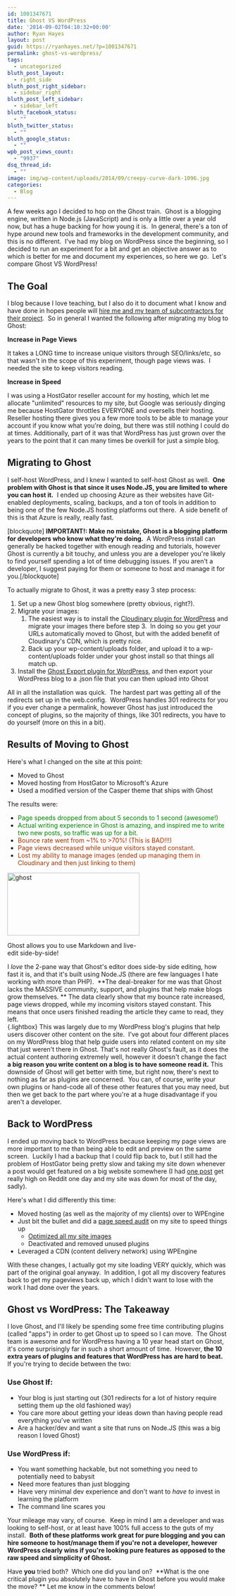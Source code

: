 ```yaml
---
id: 1001347671
title: Ghost VS WordPress
date: '2014-09-02T04:10:32+00:00'
author: Ryan Hayes
layout: post
guid: https://ryanhayes.net/?p=1001347671
permalink: ghost-vs-wordpress/
tags:
  - uncategorized
bluth_post_layout:
  - right_side
bluth_post_right_sidebar:
  - sidebar_right
bluth_post_left_sidebar:
  - sidebar_left
bluth_facebook_status:
  - ""
bluth_twitter_status:
  - ""
bluth_google_status:
  - ""
wpb_post_views_count:
  - "9937"
dsq_thread_id:
  - ""
image: img/wp-content/uploads/2014/09/creepy-curve-dark-1096.jpg
categories:
  - Blog
---
```

A few weeks ago I decided to hop on the Ghost train.  Ghost is a blogging engine, written in Node.js (JavaScript) and is only a little over a year old now, but has a huge backing for how young it is.  In general, there's a ton of hype around new tools and frameworks in the development community, and this is no different.  I've had my blog on WordPress since the beginning, so I decided to run an experiment for a bit and get an objective answer as to which is better for me and document my experiences, so here we go.  Let's compare Ghost VS WordPress!<!--more-->

## The Goal

I blog because I love teaching, but I also do it to document what I know and have done in hopes people will [hire me and my team of subcontractors for their project](https://sonatacove.com).  So in general I wanted the following after migrating my blog to Ghost:

**Increase in Page Views**

It takes a LONG time to increase unique visitors through SEO/links/etc, so that wasn't in the scope of this experiment, though page views was.  I needed the site to keep visitors reading.

**Increase in Speed**

I was using a HostGator reseller account for my hosting, which let me allocate "unlimited" resources to my site, but Google was seriously dinging me because HostGator throttles EVERYONE and oversells their hosting.  Reseller hosting there gives you a few more tools to be able to manage your account if you know what you're doing, but there was still nothing I could do at times. Additionally, part of it was that WordPress has just grown over the years to the point that it can many times be overkill for just a simple blog.

## Migrating to Ghost

I self-host WordPress, and I knew I wanted to self-host Ghost as well.  **One problem with Ghost is that since it uses Node.JS, you are limited to where you can host it.**  I ended up choosing Azure as their websites have Git-enabled deployments, scaling, backups, and a ton of tools in addition to being one of the few Node.JS hosting platforms out there.  A side benefit of this is that Azure is really, really fast.

[blockquote] **IMPORTANT!: Make no mistake, Ghost is a blogging platform for developers who know what they're doing.**  A WordPress install can generally be hacked together with enough reading and tutorials, however Ghost is currently a bit touchy, and unless you are a developer you're likely to find yourself spending a lot of time debugging issues. If you aren't a developer, I suggest paying for them or someone to host and manage it for you.[/blockquote]

To actually migrate to Ghost, it was a pretty easy 3 step process:

  1. Set up a new Ghost blog somewhere (pretty obvious, right?).
  2. Migrate your images: 
      1. The easiest way is to install the [Cloudinary plugin for WordPress](https://wordpress.org/plugins/cloudinary-image-management-and-manipulation-in-the-cloud-cdn/) and migrate your images there before step 3.  In doing so you get your URLs automatically moved to Ghost, but with the added benefit of Cloudinary's CDN, which is pretty nice.
      2. Back up your wp-content/uploads folder, and upload it to a wp-content/uploads folder under your ghost install so that things all match up.
  3. Install the [Ghost Export plugin for WordPress](https://www.wordpress.org/plugins/ghost/), and then export your WordPress blog to a .json file that you can then upload into Ghost

All in all the installation was quick.  The hardest part was getting all of the redirects set up in the web.config.  WordPress handles 301 redirects for you if you ever change a permalink, however Ghost has just introduced the concept of plugins, so the majority of things, like 301 redirects, you have to do yourself (more on this in a bit).

## Results of Moving to Ghost

Here's what I changed on the site at this point:

  * Moved to Ghost
  * Moved hosting from HostGator to Microsoft's Azure
  * Used a modified version of the Casper theme that ships with Ghost

The results were:

  * <span style="color: #008000;">Page speeds dropped from about 5 seconds to 1 second (awesome!)</span>
  * <span style="color: #008000;">Actual writing experience in Ghost is amazing, and inspired me to write two new posts, so traffic was up for a bit.</span>
  * <span style="color: #993300;">Bounce rate went from ~1% to >70%! (This is BAD!!!)</span>
  * <span style="color: #993300;">Page views decreased while unique visitors stayed constant.</span>
  * <span style="color: #993300;">Lost my ability to manage images (ended up managing them in Cloudinary and then just linking to them)</span>

<div id="attachment_1001347673" style="width: 310px" class="wp-caption alignright">
  <a class="lightbox" href="https://ryanhayes.netimg/wp-content/uploads/2014/09/ghost.png"><img class="wp-image-1001347673 size-medium" src="https://ryanhayes.netimg/wp-content/uploads/2014/09/ghost-300x142.png" alt="ghost" width="300" height="142" srcset="https://ryanhayes.netimg/wp-content/uploads/2014/09/ghost-300x142.png 300w, https://ryanhayes.netimg/wp-content/uploads/2014/09/ghost-1024x485.png 1024w" sizes="(max-width: 300px) 100vw, 300px" /></a>
  
  <p class="wp-caption-text">
    Ghost allows you to use Markdown and live-edit side-by-side!
  </p>
</div>

I _love_ the 2-pane way that Ghost's editor does side-by side editing, how fast it is, and that it's built using Node.JS (there are few languages I hate working with more than PHP).  **The deal-breaker for me was that Ghost lacks the MASSIVE community, support, and plugins that help make blogs grow themselves. ** The data clearly show that my bounce rate increased, page views dropped, while my incoming visitors stayed constant. This means that once users finished reading the article they came to read, they left. [  
](https://ryanhayes.netimg/wp-content/uploads/2014/09/ghost.png){.lightbox} This was largely due to my WordPress blog's plugins that help users discover other content on the site.  I've got about four different places on my WordPress blog that help guide users into related content on my site that just weren't there in Ghost. That's not really Ghost's fault, as it does the actual content authoring extremely well, however it doesn't change the fact **a big reason you write content on a blog is to have someone read it.** This downside of Ghost will get better with time, but right now, there's next to nothing as far as plugins are concerned.  You can, of course, write your own plugins or hand-code all of these other features that you may need, but then we get back to the part where you're at a huge disadvantage if you aren't a developer.

## Back to WordPress

I ended up moving back to WordPress because keeping my page views are more important to me than being able to edit and preview on the same screen.  Luckily I had a backup that I could flip back to, but I still had the problem of HostGator being pretty slow and taking my site down whenever a post would get featured on a big website somewhere (I had [one post](https://ryanhayes.net/how-the-xbox-one-lost-me-and-then-won-me-back-with-the-cloud/ "How the Xbox One lost me, and then won me back with 24-Hour DRM and the cloud.") get really high on Reddit one day and my site was down for most of the day, sadly).

Here's what I did differently this time:

  * Moved hosting (as well as the majority of my clients) over to WPEngine
  * Just bit the bullet and did a [page speed audit](https://www.webpagetest.org/ "Web page speed audit") on my site to speed things up 
      * [Optimized all my site images](https://pnggauntlet.com/)
      * Deactivated and removed unused plugins
  * Leveraged a CDN (content delivery network) using WPEngine

With these changes, I actually got my site loading VERY quickly, which was part of the original goal anyway.  In addition, I got all my discovery features back to get my pageviews back up, which I didn't want to lose with the work I had done over the years.

## Ghost vs WordPress: The Takeaway

I love Ghost, and I'll likely be spending some free time contributing plugins (called "apps") in order to get Ghost up to speed so I can move.  The Ghost team is awesome and for WordPress having a 10 year head start on Ghost, it's come surprisingly far in such a short amount of time.  However, **the 10 extra years of plugins and features that WordPress has are hard to beat.**  If you're trying to decide between the two:

### Use Ghost If:

  * Your blog is just starting out (301 redirects for a lot of history require setting them up the old fashioned way)
  * You care more about getting your ideas down than having people read everything you've written
  * Are a hacker/dev and want a site that runs on Node.JS (this was a big reason I loved Ghost)

### Use WordPress if:

  * You want something hackable, but not something you need to potentially need to babysit
  * Need more features than just blogging
  * Have very minimal dev experience and don't want to _have to_ invest in learning the platform
  * The command line scares you

Your mileage may vary, of course.  Keep in mind I am a developer and was looking to self-host, or at least have 100% full access to the guts of my install.  **Both of these platforms work great for pure blogging and you can hire someone to host/manage them if you're not a developer, however WordPress clearly wins if you're looking pure features as opposed to the raw speed and simplicity of Ghost.**

Have **you** tried both?  Which one did you land on?  **What is the one critical plugin you absolutely have to have in Ghost before you would make the move? ** Let me know in the comments below!

&nbsp;
